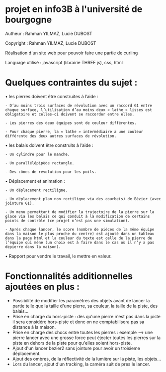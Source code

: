 # projet en info3B à l'université de bourgogne

Autheur : Rahman YILMAZ, Lucie DUBOST

Copyright : Rahman YILMAZ, Lucie DUBOST

Réalisation d'un site web pour pouvoir faire une partie de curling

Language utilisé : javascript (librairie THREE js), css, html


# Quelques contraintes du sujet :

  • les pierres doivent être construites à l’aide :
  
    - D’au moins trois surfaces de révolution avec un raccord G1 entre chaque surface, l’utilisation d’au moins deux « lathe » lisses est obligatoire et celles-ci doivent se raccorder entre elles.
      
    - Les pierres des deux équipes sont de couleur différentes.
    
    - Pour chaque pierre, la « lathe » intermédiaire a une couleur différente des deux autres surfaces de révolution.

  • les balais doivent être construits à l’aide :
  
    - Un cylindre pour le manche.
    
    - Un parallélépipède rectangle.
    
    - Des cônes de révolution pour les poils.

  • Déplacement et animation : 
  
    - Un déplacement rectiligne.
    
    - Un déplacement plan non rectiligne via des courbe(s) de Bézier (avec jointure G1).
    
    - Un menu permettant de modifier la trajectoire de la pierre sur la glace via les balais ce qui conduit à la modification de certains points de contrôle (ce projet n’est pas une simulation).
    
    - Après chaque lancer, le score (nombre de pièces de la même équipe dans la maison le plus proche du centre) est ajouté dans un tableau dans la page html et la couleur du texte est celle de la pierre de l’équipe qui mène (un choix est à faire dans le cas où il n’y a pas depierre dans la maison).
   
  • Rapport pour vendre le travail, le mettre en valeur.

# Fonctionnalités additionnelles ajoutées en plus :
  
  - Possibilité de modifier les paramètres des objets avant de lancer la partie telle que la taille d'une pierre, sa couleur, la taille de la piste, des             balais...
  - Prise en charge du hors-piste : dès qu'une pierre n'est pas dans la piste il sera considére hors-piste et donc on ne comptabilisera pas sa distance à la         maison.
  - Prise en charge des chocs entre toutes les pierres : exemple --> une pierre lancer avec une grosse force peut éjecter toutes les pierres sur la piste en dehors     de la piste pour qu'elles soient hors-piste.
  - Ajout d'un lancer bezier2 sans jointure pour avoir un troisieme déplacement.
  - Ajout des ombres, de la réflectivité de la lumière sur la piste, les objets...
  - Lors du lancer, ajout d'un tracking, la caméra suit de pres le lancer.
